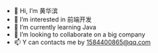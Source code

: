 - 👋 Hi, I’m 黄华滨
- 👀 I’m interested in 前端开发
- 🌱 I’m currently learning Java
- 💞️ I’m looking to collaborate on a big company
- 📫 Y can contacts me by 1584400865@qq.com

<!---
huabinn/huabinn is a ✨ special ✨ repository because its `README.md` (this file) appears on your GitHub profile.
You can click the Preview link to take a look at your changes.
--->
